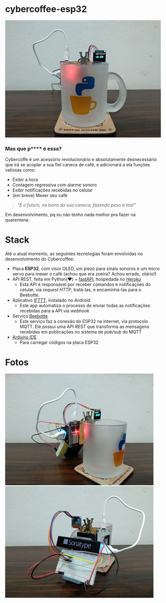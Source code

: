 # cybercoffee-esp32

![photo](https://github.com/renanstd/cybercoffee-esp32/blob/main/images/photo01.jpg)

### Mas que p**** é essa?

Cybercoffe é um acessório revolucionário e absolutamente desnecessário que irá se acoplar a sua fiel caneca de café, e adicionará a ela funções valiosas como:

- Exibir a hora
- Contagem regressiva com alarme sonoro
- Exibir notificações recebidas no celular
- (em breve) Mexer seu café

>*"É o futuro, na beira da sua caneca, fazendo peso a toa!"*

Em desenvolvimento, pq eu não tenho nada melhor pra fazer na quarentena.

# Stack

Até o atual momento, as seguintes tecnologias foram envolvidas no desenvolvimento do Cybercoffee:

- Placa **ESP32**, com visor OLED, um piezo para sinais sonoros e um micro servo para mexer o café (achou que era zoeira? Achou errado, otário!)
- API REST, feita em Python(:heart:) + [fastAPI](https://fastapi.tiangolo.com/), hospedada no [Heroku](https://www.heroku.com/)
  - Esta API é responsável por receber comandos e notificações do celular, via *request HTTP*, tratá-las, e encaminhá-las para o Beebotte.
- Aplicativo [IFTTT](https://play.google.com/store/apps/details?id=com.ifttt.ifttt&hl=pt_BR&gl=US), instalado no Android
  - Este app automatiza o processo de enviar todas as notificações recebidas para a API via *webhook*
- Serviço [Beebotte](https://beebotte.com/home)
  - Este serviço faz a conexão do ESP32 na internet, via protocolo MQTT. Ele possui uma API *REST* que transforma as mensagens recebidas em publicações no sistema de *pub/sub* do MQTT
- [Arduino IDE](https://www.arduino.cc/en/software)
  - Para carregar códigos na placa ESP32

# Fotos

<p float="left">
<img src="https://github.com/renanstd/cybercoffee-esp32/blob/main/images/photo02.jpg" height="360"/>
<img src="https://github.com/renanstd/cybercoffee-esp32/blob/main/images/photo03.jpg" height="360"/>
</p>
